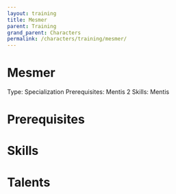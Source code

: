 ```yaml
---
layout: training
title: Mesmer
parent: Training
grand_parent: Characters
permalink: /characters/training/mesmer/
---
```


# Mesmer

Type: Specialization
Prerequisites: Mentis 2
Skills: Mentis

# Prerequisites

# Skills

# Talents